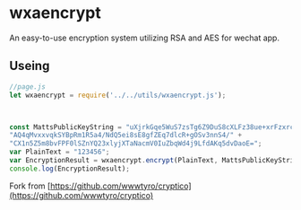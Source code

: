 # wxaencrypt

An easy-to-use encryption system utilizing RSA and AES for wechat app. 

## Useing

```javascript
//page.js
let wxaencrypt = require('../../utils/wxaencrypt.js');



const MattsPublicKeyString = "uXjrkGqe5WuS7zsTg6Z9DuS8cXLFz38ue+xrFzxrcQJCXtVccCoUFP2qH/" +
"AQ4qMvxxvqkSYBpRm1R5a4/NdQ5ei8sE8gfZEq7dlcR+gOSv3nnS4/" +
"CX1n5Z5m8bvFPF0lSZnYQ23xlyjXTaNacmV0IuZbqWd4j9LfdAKq5dvDaoE=";
var PlainText = "123456";
var EncryptionResult = wxaencrypt.encrypt(PlainText, MattsPublicKeyString);
console.log(EncryptionResult);

```


Fork from [https://github.com/wwwtyro/cryptico](https://github.com/wwwtyro/cryptico)